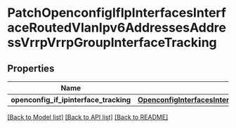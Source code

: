 # PatchOpenconfigIfIpInterfacesInterfaceRoutedVlanIpv6AddressesAddressVrrpVrrpGroupInterfaceTracking

## Properties
Name | Type | Description | Notes
------------ | ------------- | ------------- | -------------
**openconfig_if_ipinterface_tracking** | [**OpenconfigInterfacesInterfacesOpenconfiginterfacesinterfacesSubinterfacesOpenconfigifipipv4AddressesVrrpInterfacetracking**](OpenconfigInterfacesInterfacesOpenconfiginterfacesinterfacesSubinterfacesOpenconfigifipipv4AddressesVrrpInterfacetracking.md) |  | [optional] 

[[Back to Model list]](../README.md#documentation-for-models) [[Back to API list]](../README.md#documentation-for-api-endpoints) [[Back to README]](../README.md)


